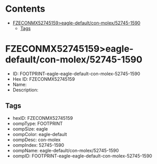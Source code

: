 



Contents
========

* [FZECONMX52745159>eagle-default/con-molex/52745-1590](#fzeconmx52745159eagle-defaultcon-molex52745-1590)
	* [Tags](#tags)

# FZECONMX52745159>eagle-default/con-molex/52745-1590

- ID: FOOTPRINT-eagle-eagle-default-con-molex-52745-1590
- Hex ID: FZECONMX52745159
- Name: 
- Description: 

## Tags

- hexID: FZECONMX52745159
- oompType: FOOTPRINT
- oompSize: eagle
- oompColor: eagle-default
- oompDesc: con-molex
- oompIndex: 52745-1590
- oompName: eagle-default/con-molex/52745-1590
- oompID: FOOTPRINT-eagle-eagle-default-con-molex-52745-1590
